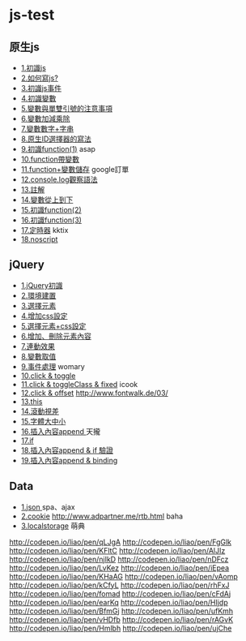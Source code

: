 js-test
=======

原生js
--------
* [1.初識js](http://codepen.io/liao/pen/rpDFg)  
* [2.如何寫js?](http://codepen.io/liao/pen/DKqCk)  
* [3.初識js事件](http://codepen.io/liao/full/ArIyc) 
* [4.初識變數](http://codepen.io/liao/full/JedxF) 
* [5.變數與單雙引號的注意事項](http://codepen.io/liao/full/cgECh)
* [6.變數加減乘除](http://codepen.io/liao/pen/etmbc) 
* [7.變數數字+字串](http://codepen.io/liao/pen/evpzy)
* [8.原生ID選擇器的寫法](http://codepen.io/liao/full/ownjB)
* [9.初識function(1)](http://codepen.io/liao/pen/gtsuH) asap
* [10.function帶變數](http://codepen.io/liao/pen/ajILd)
* [11.function+變數儲存](http://codepen.io/liao/pen/bqsiL) google訂單
* [12.console.log觀察語法](http://codepen.io/liao/pen/eynDl)
* [13.註解](http://codepen.io/liao/pen/qsehI)
* [14.變數從上到下](http://codepen.io/liao/pen/rGnIK)
* [15.初識function(2)](http://codepen.io/liao/pen/gtsuH)
* [16.初識function(3)](http://codepen.io/liao/pen/hCfeo)
* [17.定時器](http://codepen.io/liao/pen/nrFhx) kktix
* [18.noscript](http://codepen.io/liao/pen/xdnsL)

jQuery
--------
* [1.jQuery初識](http://codepen.io/liao/pen/EdvaG)
* [2.環境建置](http://codepen.io/liao/pen/Cbwcz)
* [3.選擇元素](http://codepen.io/liao/pen/buEnc)
* [4.增加css設定](http://codepen.io/liao/pen/vszjw)
* [5.選擇元素+css設定](http://codepen.io/liao/pen/IGxfy)
* [6.增加、刪除元素內容](http://codepen.io/liao/pen/EoinC)
* [7.連動效果](http://codepen.io/liao/pen/AnaDt)
* [8.變數取值](http://codepen.io/liao/pen/ogtlz)
* [9.事件處理](http://codepen.io/liao/pen/qaAHe) womary
* [10.click & toggle](http://codepen.io/liao/pen/bnJzo) 
* [11.click & toggleClass & fixed](http://codepen.io/liao/pen/dIFof) icook
* [12.click & offset](http://codepen.io/liao/pen/DHwzi) http://www.fontwalk.de/03/
* [13.this](http://codepen.io/liao/pen/fCIbF)
* [14.滾動視差 ](http://codepen.io/liao/pen/nIoCe)
* [15.字體大中小 ](http://codepen.io/liao/pen/gvbln)
* [16.插入內容append ](http://codepen.io/liao/pen/utcfj) 天攏
* [17.if](http://codepen.io/liao/pen/IkyqB)
* [18.插入內容append & if 驗證](http://codepen.io/liao/pen/goJLD)
* [19.插入內容append & binding](http://codepen.io/liao/pen/nhzey)

Data
--------
* [1.json ](http://codepen.io/liao/pen/yDdAf) spa、ajax
* [2.cookie](http://codepen.io/liao/pen/noKtC) http://www.adpartner.me/rtb.html baha
* [3.localstorage](http://codepen.io/liao/pen/LyKkf) 萌典









http://codepen.io/liao/pen/qLJgA
http://codepen.io/liao/pen/FgGlk
http://codepen.io/liao/pen/KFltC
http://codepen.io/liao/pen/AlJIz
http://codepen.io/liao/pen/njIkD
http://codepen.io/liao/pen/nDFcz
http://codepen.io/liao/pen/LvKez
http://codepen.io/liao/pen/iEpea
http://codepen.io/liao/pen/KHaAG
http://codepen.io/liao/pen/vAomp
http://codepen.io/liao/pen/kCfyL
http://codepen.io/liao/pen/rhFxJ
http://codepen.io/liao/pen/fomad
http://codepen.io/liao/pen/cFdAj
http://codepen.io/liao/pen/earKq
http://codepen.io/liao/pen/HIjdp
http://codepen.io/liao/pen/BfmGj
http://codepen.io/liao/pen/ufKmh
http://codepen.io/liao/pen/vHDfb
http://codepen.io/liao/pen/rAGvK
http://codepen.io/liao/pen/Hmlbh
http://codepen.io/liao/pen/ujChe
